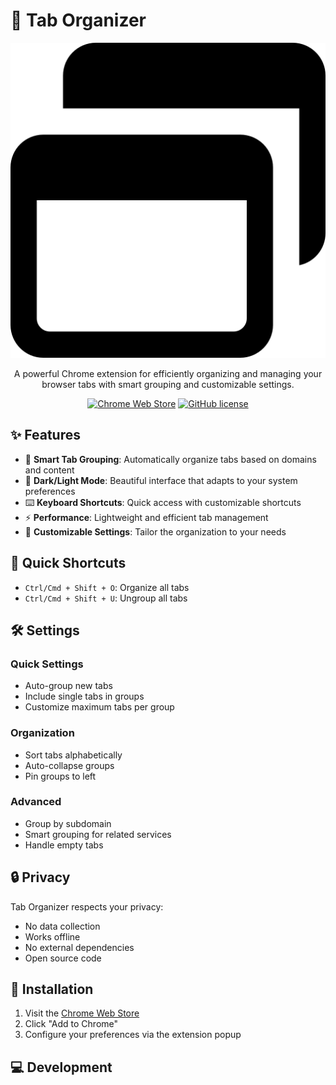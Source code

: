 # 🎯 Tab Organizer

<div align="center">

![Tab Organizer Logo](icon48.png)

A powerful Chrome extension for efficiently organizing and managing your browser tabs with smart grouping and customizable settings.

[![Chrome Web Store](https://img.shields.io/chrome-web-store/v/[extension-id]?style=flat-square)](https://chrome.google.com/webstore/detail/[extension-id])
[![GitHub license](https://img.shields.io/github/license/Lgsarius/tab-organizer?style=flat-square)](https://github.com/Lgsarius/tab-organizer/blob/main/LICENSE)

</div>

## ✨ Features

- 🔄 **Smart Tab Grouping**: Automatically organize tabs based on domains and content
- 🎨 **Dark/Light Mode**: Beautiful interface that adapts to your system preferences
- ⌨️ **Keyboard Shortcuts**: Quick access with customizable shortcuts
- ⚡ **Performance**: Lightweight and efficient tab management
- 🔧 **Customizable Settings**: Tailor the organization to your needs

## 🚀 Quick Shortcuts

- `Ctrl/Cmd + Shift + O`: Organize all tabs
- `Ctrl/Cmd + Shift + U`: Ungroup all tabs

## 🛠️ Settings

### Quick Settings
- Auto-group new tabs
- Include single tabs in groups
- Customize maximum tabs per group

### Organization
- Sort tabs alphabetically
- Auto-collapse groups
- Pin groups to left

### Advanced
- Group by subdomain
- Smart grouping for related services
- Handle empty tabs

## 🔒 Privacy

Tab Organizer respects your privacy:
- No data collection
- Works offline
- No external dependencies
- Open source code

## 🔧 Installation

1. Visit the [Chrome Web Store](https://chrome.google.com/webstore/detail/[extension-id])
2. Click "Add to Chrome"
3. Configure your preferences via the extension popup

## 💻 Development

